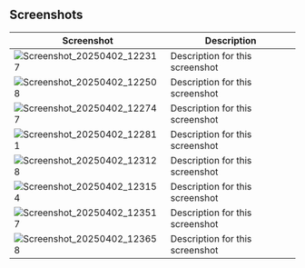 ## Screenshots

| Screenshot | Description |
|------------|------------|
| ![Screenshot_20250402_122317](https://github.com/user-attachments/assets/5ed3c807-1a97-4d6a-a8d8-97eaa30c9bcb) | Description for this screenshot |
| ![Screenshot_20250402_122508](https://github.com/user-attachments/assets/e33a408e-affe-4374-8d06-d5f05d5b6af8) | Description for this screenshot |
| ![Screenshot_20250402_122747](https://github.com/user-attachments/assets/aa74a6fd-3e04-46ad-9c09-ef7c826bf439) | Description for this screenshot |
| ![Screenshot_20250402_122811](https://github.com/user-attachments/assets/4fd011d0-8a3a-42cb-b5fb-62ecb8ae2152) | Description for this screenshot |
| ![Screenshot_20250402_123128](https://github.com/user-attachments/assets/4ac50e89-6569-4088-816e-4cc3a11dbaf6) | Description for this screenshot |
| ![Screenshot_20250402_123154](https://github.com/user-attachments/assets/ac967d3a-4d8e-4a61-9227-0ac3ded63038) | Description for this screenshot |
| ![Screenshot_20250402_123517](https://github.com/user-attachments/assets/3a469fe5-30c6-4730-a45c-c2ecda64346b) | Description for this screenshot |
| ![Screenshot_20250402_123658](https://github.com/user-attachments/assets/9f987eeb-ea27-4d59-b66c-c70927f77e98) | Description for this screenshot |
